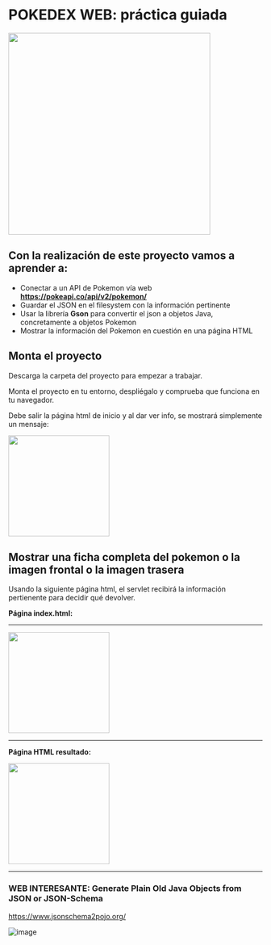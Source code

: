 # POKEDEX WEB: práctica guiada
<img src="https://user-images.githubusercontent.com/91023374/231422148-c2699d1c-2aab-452c-915d-406c4fc85eb4.png" height="400"/>

## Con la realización de este proyecto vamos a aprender a:

- Conectar a un API de Pokemon vía web **https://pokeapi.co/api/v2/pokemon/**
- Guardar el JSON en el filesystem con la información pertinente
- Usar la librería **Gson** para convertir el json a objetos Java, concretamente a objetos Pokemon
- Mostrar la información del Pokemon en cuestión en una página HTML

## Monta el proyecto

Descarga la carpeta del proyecto para empezar a trabajar.

Monta el proyecto en tu entorno, despliégalo y comprueba que funciona en tu navegador.

Debe salir la página html de inicio y al dar ver info, se mostrará simplemente un mensaje:

<img src="https://github.com/profeMelola/Programacion-07-2023-24/assets/91023374/476eb14b-416f-4364-969d-c0e23e0d879e" height="200"/>



## Mostrar una ficha completa del pokemon o la imagen frontal o la imagen trasera

Usando la siguiente página html, el servlet recibirá la información pertienente para decidir qué devolver.

**Página index.html:**

___
<img src="https://user-images.githubusercontent.com/91023374/231729308-8aec30d0-d840-423d-a4ed-0a7f1c5ac6e8.png" height="200"/>

___

**Página HTML resultado:**

<img src="https://user-images.githubusercontent.com/91023374/231729364-0ae60908-bf0d-4b6d-bbf2-fc7eb4465ad2.png" height="200"/>


___

### WEB INTERESANTE: Generate Plain Old Java Objects from JSON or JSON-Schema

https://www.jsonschema2pojo.org/

![image](https://user-images.githubusercontent.com/91023374/232442531-d80411cd-9af9-490a-98fa-eea8959e85f9.png)

